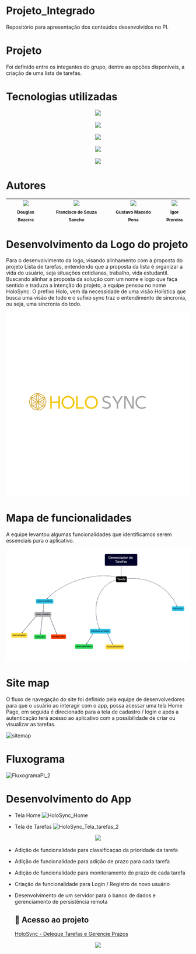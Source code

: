 # Projeto_Integrado
Repositório para apresentação dos conteúdos desenvolvidos no PI.

# Projeto
Foi definido entre os integantes do grupo, dentre as opções disponíveis, a criação de uma lista de tarefas.

# Tecnologias utilizadas

<p align="center"><img src="https://img.shields.io/badge/JavaScript-F7DF1E?logo=javascript&logoColor=black&style=for-the-badge"></p>
<p align="center"><img src="https://img.shields.io/badge/HTML-239120?logo=html5&logoColor=white&style=for-the-badge"></p>
<p align="center"><img src="https://img.shields.io/badge/css3-%231572B6.svg?style=for-the-badge&logo=css3&logoColor=white"></p>
<p align="center"><img src="https://img.shields.io/badge/Bootstrap-563D7C?logo=bootstrap&logoColor=white&style=for-the-badge"></p>
<p align="center"><img src="https://img.shields.io/badge/Git-E34F26?logo=git&logoColor=white&style=for-the-badge"></p>

# Autores
| [<img src="https://avatars.githubusercontent.com/u/161084316?v=4" width=115><br><sub>Douglas Bezerra</sub>](https://github.com/Douglas-Bezerra) | [<img src="https://github.com/fsancho1985.png" width=115><br><sub>Francisco de Souza Sancho</sub>](https://github.com/fsancho1985) | [<img src="https://avatars.githubusercontent.com/u/83102217?v=4" width=115><br><sub>Gustavo Macedo Pena</sub>](https://github.com/macedo99) | [<img src="https://avatars.githubusercontent.com/u/161267071?v=4" width=115><br><sub>Igor Prereira</sub>](https://github.com/DevIgorPereira) |
| :---: | :---: | :---: | :---: |

# Desenvolvimento da Logo do projeto
Para o desenvolvimento da logo, visando alinhamento com a proposta do projeto Lista de tarefas, entendendo que a proposta da lista é organizar a vida do usuário,
seja situações cotidianas, trabalho, vida estudantil.
Buscando alinhar a proposta da solução com um nome e logo que faça sentido e traduza a intenção do projeto, a equipe pensou no nome HoloSync.
O prefixo Holo, vem da necessidade de uma visão Holística que busca uma visão de todo e o sufixo sync traz o entendimento de sincronia, ou seja, uma sincronia do todo.

![Logo do projeto](<logo PI.jpg>)

# Mapa de funcionalidades
A equipe levantou algumas funcionalidades que identificamos serem essenciais para o aplicativo.

![Mapa de funcionalidades](Mapa.png)

# Site map
O fluxo de navegação do site foi definido pela equipe de desenvolvedores para que o usuário ao interagir com o app, possa acessar uma tela Home Page, em seguida é direcionado para a tela de cadastro / login e após a autenticação terá acesso ao aplicativo com a possibilidade de criar ou visualizar as tarefas.

![sitemap](https://github.com/Os-Mosqueteiros-Dev/Projeto_Integrado/assets/77301081/5ebac449-2c09-4b17-96bd-811ff031997a)

# Fluxograma

![FluxogramaPI_2](https://github.com/Os-Mosqueteiros-Dev/Projeto_Integrado/assets/77301081/d496c6f2-80f8-4552-8633-95e7fe6cdbdd)

# Desenvolvimento do App

- Tela Home
  ![HoloSync_Home](https://github.com/Os-Mosqueteiros-Dev/Projeto_Integrado/assets/77301081/b364d1e3-0e69-4782-b541-5d397fe2280a)
  
- Tela de Tarefas
  ![HoloSync_Tela_tarefas_2](https://github.com/Os-Mosqueteiros-Dev/Projeto_Integrado/assets/77301081/6a5c1b3b-8de6-4230-b761-8af072adc7c1)

<p align="center"><img src="http://img.shields.io/static/v1?label=STATUS&message=EM%20DESENVOLVIMENTO&color=GREEN&style=for-the-badge"/></p>

- Adição de funcionalidade para classificaçao da prioridade da tarefa
- Adição de funcionalidade para adição de prazo para cada tarefa
- Adição de funcionalidade para monitoramento do prazo de cada tarefa
- Criação de funcionalidade para Login / Registro de novo usuário
- Desenvolvimento de um servidor para o banco de dados e gerenciamento de persistência remota

  ## 📁 Acesso ao projeto
  [HoloSync - Delegue Tarefas e Gerencie Prazos](https://os-mosqueteiros-dev.github.io/Projeto_Integrado/index.html)

<div align="center">
  <img src="https://github.com/Os-Mosqueteiros-Dev/Projeto_Integrado/assets/77301081/fa33107d-8194-45bd-a8d9-6acfba13947d" width="200">
</div>

